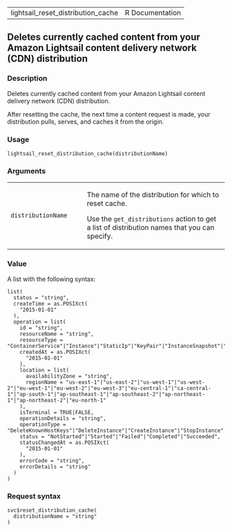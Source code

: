 <table style="width: 100%;">
<tbody>
<tr class="odd">
<td>lightsail_reset_distribution_cache</td>
<td style="text-align: right;">R Documentation</td>
</tr>
</tbody>
</table>

## Deletes currently cached content from your Amazon Lightsail content delivery network (CDN) distribution

### Description

Deletes currently cached content from your Amazon Lightsail content
delivery network (CDN) distribution.

After resetting the cache, the next time a content request is made, your
distribution pulls, serves, and caches it from the origin.

### Usage

    lightsail_reset_distribution_cache(distributionName)

### Arguments

<table>
<colgroup>
<col style="width: 35%" />
<col style="width: 65%" />
</colgroup>
<tbody>
<tr class="odd">
<td><code
id="lightsail_reset_distribution_cache_:_distributionName">distributionName</code></td>
<td><p>The name of the distribution for which to reset cache.</p>
<p>Use the <code>get_distributions</code> action to get a list of
distribution names that you can specify.</p></td>
</tr>
</tbody>
</table>

### Value

A list with the following syntax:

    list(
      status = "string",
      createTime = as.POSIXct(
        "2015-01-01"
      ),
      operation = list(
        id = "string",
        resourceName = "string",
        resourceType = "ContainerService"|"Instance"|"StaticIp"|"KeyPair"|"InstanceSnapshot"|"Domain"|"PeeredVpc"|"LoadBalancer"|"LoadBalancerTlsCertificate"|"Disk"|"DiskSnapshot"|"RelationalDatabase"|"RelationalDatabaseSnapshot"|"ExportSnapshotRecord"|"CloudFormationStackRecord"|"Alarm"|"ContactMethod"|"Distribution"|"Certificate"|"Bucket",
        createdAt = as.POSIXct(
          "2015-01-01"
        ),
        location = list(
          availabilityZone = "string",
          regionName = "us-east-1"|"us-east-2"|"us-west-1"|"us-west-2"|"eu-west-1"|"eu-west-2"|"eu-west-3"|"eu-central-1"|"ca-central-1"|"ap-south-1"|"ap-southeast-1"|"ap-southeast-2"|"ap-northeast-1"|"ap-northeast-2"|"eu-north-1"
        ),
        isTerminal = TRUE|FALSE,
        operationDetails = "string",
        operationType = "DeleteKnownHostKeys"|"DeleteInstance"|"CreateInstance"|"StopInstance"|"StartInstance"|"RebootInstance"|"OpenInstancePublicPorts"|"PutInstancePublicPorts"|"CloseInstancePublicPorts"|"AllocateStaticIp"|"ReleaseStaticIp"|"AttachStaticIp"|"DetachStaticIp"|"UpdateDomainEntry"|"DeleteDomainEntry"|"CreateDomain"|"DeleteDomain"|"CreateInstanceSnapshot"|"DeleteInstanceSnapshot"|"CreateInstancesFromSnapshot"|"CreateLoadBalancer"|"DeleteLoadBalancer"|"AttachInstancesToLoadBalancer"|"DetachInstancesFromLoadBalancer"|"UpdateLoadBalancerAttribute"|"CreateLoadBalancerTlsCertificate"|"DeleteLoadBalancerTlsCertificate"|"AttachLoadBalancerTlsCertificate"|"CreateDisk"|"DeleteDisk"|"AttachDisk"|"DetachDisk"|"CreateDiskSnapshot"|"DeleteDiskSnapshot"|"CreateDiskFromSnapshot"|"CreateRelationalDatabase"|"UpdateRelationalDatabase"|"DeleteRelationalDatabase"|"CreateRelationalDatabaseFromSnapshot"|"CreateRelationalDatabaseSnapshot"|"DeleteRelationalDatabaseSnapshot"|"UpdateRelationalDatabaseParameters"|"StartRelationalDatabase"|"RebootRelationalDatabase"|"StopRelationalDatabase"|"EnableAddOn"|"DisableAddOn"|"PutAlarm"|"GetAlarms"|"DeleteAlarm"|"TestAlarm"|"CreateContactMethod"|"GetContactMethods"|"SendContactMethodVerification"|"DeleteContactMethod"|"CreateDistribution"|"UpdateDistribution"|"DeleteDistribution"|"ResetDistributionCache"|"AttachCertificateToDistribution"|"DetachCertificateFromDistribution"|"UpdateDistributionBundle"|"SetIpAddressType"|"CreateCertificate"|"DeleteCertificate"|"CreateContainerService"|"UpdateContainerService"|"DeleteContainerService"|"CreateContainerServiceDeployment"|"CreateContainerServiceRegistryLogin"|"RegisterContainerImage"|"DeleteContainerImage"|"CreateBucket"|"DeleteBucket"|"CreateBucketAccessKey"|"DeleteBucketAccessKey"|"UpdateBucketBundle"|"UpdateBucket"|"SetResourceAccessForBucket"|"UpdateInstanceMetadataOptions"|"StartGUISession"|"StopGUISession",
        status = "NotStarted"|"Started"|"Failed"|"Completed"|"Succeeded",
        statusChangedAt = as.POSIXct(
          "2015-01-01"
        ),
        errorCode = "string",
        errorDetails = "string"
      )
    )

### Request syntax

    svc$reset_distribution_cache(
      distributionName = "string"
    )
